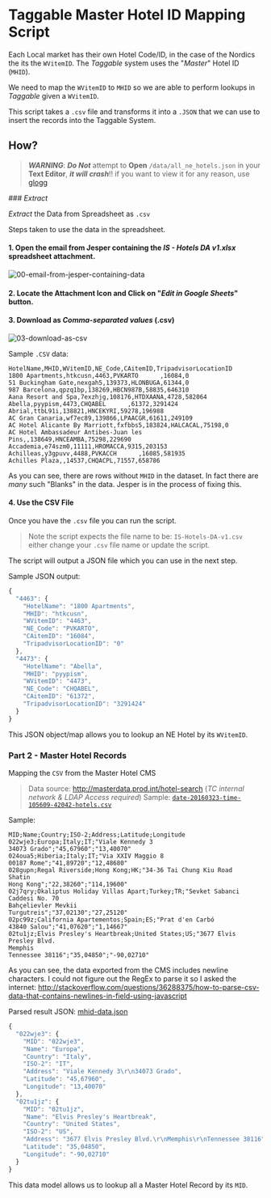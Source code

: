 # Taggable Master Hotel ID Mapping Script

Each Local market has their own Hotel Code/ID, in the case of the Nordics
the its the `WVitemID`. The *Taggable* system uses the "*Master*" Hotel ID (`MHID`).

We need to map the `WVitemID` to `MHID` so we are able to perform lookups in
*Taggable* given a `WVitemID`.

This script takes a `.csv` file and transforms it into a `.JSON`
that we can use to insert the records into the Taggable System.



## How?

> ***WARNING***: ***Do Not*** attempt to **Open** `/data/all_ne_hotels.json` 
in your **Text Editor**, ***it will crash***!!
if you want to view it for any reason, use [glogg](http://glogg.bonnefon.org)

### *Extract*

*Extract* the Data from Spreadsheet as `.csv`

Steps taken to use the data in the spreadsheet.

#### 1. Open the email from Jesper containing the *IS - Hotels DA v1.xlsx* spreadsheet attachment.

![00-email-from-jesper-containing-data](https://cloud.githubusercontent.com/assets/194400/14103973/7e3aeeb8-f59a-11e5-8edb-715f94b40e2e.png)

#### 2. Locate the Attachment Icon and Click on "***Edit in Google Sheets***" button.

#### 3. Download as *Comma-separated values* (.csv)

![03-download-as-csv](https://cloud.githubusercontent.com/assets/194400/14104018/d0f86266-f59a-11e5-887d-cb9318dbd917.png)


Sample `.CSV` data:

```csv
HotelName,MHID,WVitemID,NE_Code,CAitemID,TripadvisorLocationID
1800 Apartments,htkcusn,4463,PVKARTO      ,16084,0
51 Buckingham Gate,nexgah5,139373,HLONBUGA,61344,0
987 Barcelona,qpzq1bp,138269,HBCN987B,58835,646310
Aana Resort and Spa,7exzhjg,108176,HTDXAANA,4728,582064
Abella,pyypism,4473,CHQABEL      ,61372,3291424
Abrial,ttbL91i,138821,HNCEKYRI,59278,196988
AC Gran Canaria,wf7ec89,139866,LPAACGR,61611,249109
AC Hotel Alicante By Marriott,fxfbbs5,183824,HALCACAL,75198,0
AC Hotel Ambassadeur Antibes-Juan les Pins,,138649,HNCEAMBA,75298,229690
Accademia,e74szm0,11111,HROMACCA,9315,203153
Achilleas,y3gpuvv,4488,PVKACCH      ,16085,581935
Achilles Plaza,,14537,CHQACPL,71557,658786
```
As you can see, there are rows without `MHID` in the dataset.
In fact there are *many* such "Blanks" in the data.
Jesper is in the process of fixing this.


#### 4. Use the CSV File

Once you have the `.csv` file you can run the script.

> Note the script expects the file name to be: `IS-Hotels-DA-v1.csv`
either change your `.csv` file name or update the script.

The script will output a JSON file which you can use in the next step.

Sample JSON output:
```js
{
  "4463": {
    "HotelName": "1800 Apartments",
    "MHID": "htkcusn",
    "WVitemID": "4463",
    "NE_Code": "PVKARTO",
    "CAitemID": "16084",
    "TripadvisorLocationID": "0"
  },
  "4473": {
    "HotelName": "Abella",
    "MHID": "pyypism",
    "WVitemID": "4473",
    "NE_Code": "CHQABEL",
    "CAitemID": "61372",
    "TripadvisorLocationID": "3291424"
  }
}
```
This JSON object/map allows you to lookup an NE Hotel by its `WVitemID`.


### Part 2 - Master Hotel Records

Mapping the `CSV` from the Master Hotel CMS


> Data source: http://masterdata.prod.int/hotel-search (*TC internal network & LDAP Access required*)
> Sample: [`date-20160323-time-105609-42042-hotels.csv`](https://github.com/numo-labs/taggable-master-hotel-mapping-script/blob/master/date-20160323-time-105609-42042-hotels.csv)

Sample:

```csv
MID;Name;Country;ISO-2;Address;Latitude;Longitude
022wje3;Europa;Italy;IT;"Viale Kennedy 3
34073 Grado";"45,67960";"13,40070"
024oua5;Hiberia;Italy;IT;"Via XXIV Maggio 8
00187 Rome";"41,89720";"12,48680"
028gupn;Regal Riverside;Hong Kong;HK;"34-36 Tai Chung Kiu Road
Shatin
Hong Kong";"22,38260";"114,19600"
02j7qry;Okaliptus Holiday Villas Apart;Turkey;TR;"Sevket Sabanci Caddesi No. 70
Bahçelievler Mevkii
Turgutreis";"37,02130";"27,25120"
02pc99z;California Apartementos;Spain;ES;"Prat d'en Carbó
43840 Salou";"41,07620";"1,14667"
02tu1jz;Elvis Presley's Heartbreak;United States;US;"3677 Elvis Presley Blvd.
Memphis
Tennessee 38116";"35,04850";"-90,02710"
```

As you can see, the data exported from the CMS includes newline characters.
I could not figure out the RegEx to parse it so I asked the internet:
http://stackoverflow.com/questions/36288375/how-to-parse-csv-data-that-contains-newlines-in-field-using-javascript

Parsed result JSON:
 [mhid-data.json](https://github.com/numo-labs/taggable-master-hotel-mapping-script/blob/master/mhid-data.json)
```js
{
  "022wje3": {
    "MID": "022wje3",
    "Name": "Europa",
    "Country": "Italy",
    "ISO-2": "IT",
    "Address": "Viale Kennedy 3\r\n34073 Grado",
    "Latitude": "45,67960",
    "Longitude": "13,40070"
  },
  "02tu1jz": {
    "MID": "02tu1jz",
    "Name": "Elvis Presley's Heartbreak",
    "Country": "United States",
    "ISO-2": "US",
    "Address": "3677 Elvis Presley Blvd.\r\nMemphis\r\nTennessee 38116",
    "Latitude": "35,04850",
    "Longitude": "-90,02710"
  }
}
```
This data model allows us to lookup all a Master Hotel Record by its `MID`.

